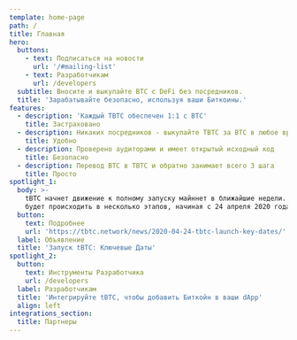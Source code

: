 ```yaml
---
template: home-page
path: /
title: Главная
hero:
  buttons:
    - text: Подписаться на новости
      url: '/#mailing-list'
    - text: Разработчикам
      url: /developers
  subtitle: Вносите и выкупайте BTC с DeFi без посредников.
  title: 'Зарабатывайте безопасно, используя ваши Биткоины.'
features:
  - description: 'Каждый TBTC обеспечен 1:1 с BTC'
    title: Застраховано
  - description: Никаких посредников - выкупайте TBTC за BTC в любое время
    title: Удобно
  - description: Проверено аудиторами и имеет открытый исходный код
    title: Безопасно
  - description: Перевод BTC в TBTC и обратно занимает всего 3 шага
    title: Просто
spotlight_1:
  body: >-
    tBTC начнет движение к полному запуску майннет в ближайшие недели. Запуск
    будет происходить в несколько этапов, начиная с 24 апреля 2020 года.
  button:
    text: Подробнее
    url: 'https://tbtc.network/news/2020-04-24-tbtc-launch-key-dates/'
  label: Объявление
  title: 'Запуск tBTC: Ключевые Даты'
spotlight_2:
  button:
    text: Инструменты Разработчика
    url: /developers
  label: Разработчикам
  title: 'Интегрируйте tBTC, чтобы добавить Биткойн в ваши dApp'
  align: left
integrations_section:
  title: Партнеры
---
```


